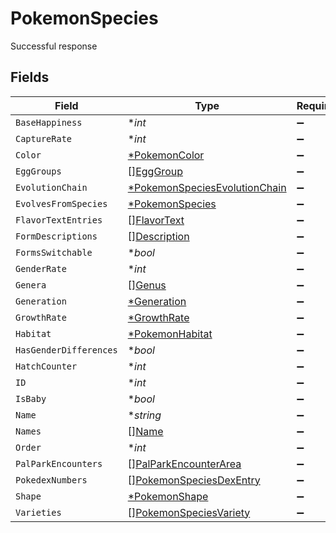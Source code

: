 # PokemonSpecies

Successful response


## Fields

| Field                                                                                | Type                                                                                 | Required                                                                             | Description                                                                          |
| ------------------------------------------------------------------------------------ | ------------------------------------------------------------------------------------ | ------------------------------------------------------------------------------------ | ------------------------------------------------------------------------------------ |
| `BaseHappiness`                                                                      | **int*                                                                               | :heavy_minus_sign:                                                                   | N/A                                                                                  |
| `CaptureRate`                                                                        | **int*                                                                               | :heavy_minus_sign:                                                                   | N/A                                                                                  |
| `Color`                                                                              | [*PokemonColor](../../models/shared/pokemoncolor.md)                                 | :heavy_minus_sign:                                                                   | N/A                                                                                  |
| `EggGroups`                                                                          | [][EggGroup](../../models/shared/egggroup.md)                                        | :heavy_minus_sign:                                                                   | N/A                                                                                  |
| `EvolutionChain`                                                                     | [*PokemonSpeciesEvolutionChain](../../models/shared/pokemonspeciesevolutionchain.md) | :heavy_minus_sign:                                                                   | N/A                                                                                  |
| `EvolvesFromSpecies`                                                                 | [*PokemonSpecies](../../models/shared/pokemonspecies.md)                             | :heavy_minus_sign:                                                                   | N/A                                                                                  |
| `FlavorTextEntries`                                                                  | [][FlavorText](../../models/shared/flavortext.md)                                    | :heavy_minus_sign:                                                                   | N/A                                                                                  |
| `FormDescriptions`                                                                   | [][Description](../../models/shared/description.md)                                  | :heavy_minus_sign:                                                                   | N/A                                                                                  |
| `FormsSwitchable`                                                                    | **bool*                                                                              | :heavy_minus_sign:                                                                   | N/A                                                                                  |
| `GenderRate`                                                                         | **int*                                                                               | :heavy_minus_sign:                                                                   | N/A                                                                                  |
| `Genera`                                                                             | [][Genus](../../models/shared/genus.md)                                              | :heavy_minus_sign:                                                                   | N/A                                                                                  |
| `Generation`                                                                         | [*Generation](../../models/shared/generation.md)                                     | :heavy_minus_sign:                                                                   | N/A                                                                                  |
| `GrowthRate`                                                                         | [*GrowthRate](../../models/shared/growthrate.md)                                     | :heavy_minus_sign:                                                                   | N/A                                                                                  |
| `Habitat`                                                                            | [*PokemonHabitat](../../models/shared/pokemonhabitat.md)                             | :heavy_minus_sign:                                                                   | N/A                                                                                  |
| `HasGenderDifferences`                                                               | **bool*                                                                              | :heavy_minus_sign:                                                                   | N/A                                                                                  |
| `HatchCounter`                                                                       | **int*                                                                               | :heavy_minus_sign:                                                                   | N/A                                                                                  |
| `ID`                                                                                 | **int*                                                                               | :heavy_minus_sign:                                                                   | N/A                                                                                  |
| `IsBaby`                                                                             | **bool*                                                                              | :heavy_minus_sign:                                                                   | N/A                                                                                  |
| `Name`                                                                               | **string*                                                                            | :heavy_minus_sign:                                                                   | N/A                                                                                  |
| `Names`                                                                              | [][Name](../../models/shared/name.md)                                                | :heavy_minus_sign:                                                                   | N/A                                                                                  |
| `Order`                                                                              | **int*                                                                               | :heavy_minus_sign:                                                                   | N/A                                                                                  |
| `PalParkEncounters`                                                                  | [][PalParkEncounterArea](../../models/shared/palparkencounterarea.md)                | :heavy_minus_sign:                                                                   | N/A                                                                                  |
| `PokedexNumbers`                                                                     | [][PokemonSpeciesDexEntry](../../models/shared/pokemonspeciesdexentry.md)            | :heavy_minus_sign:                                                                   | N/A                                                                                  |
| `Shape`                                                                              | [*PokemonShape](../../models/shared/pokemonshape.md)                                 | :heavy_minus_sign:                                                                   | N/A                                                                                  |
| `Varieties`                                                                          | [][PokemonSpeciesVariety](../../models/shared/pokemonspeciesvariety.md)              | :heavy_minus_sign:                                                                   | N/A                                                                                  |
